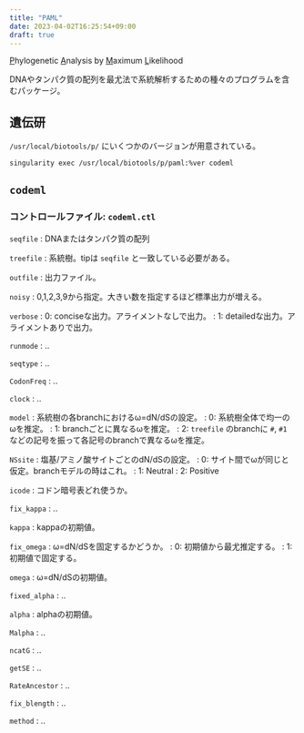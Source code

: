 ```yaml
---
title: "PAML"
date: 2023-04-02T16:25:54+09:00
draft: true
---
```


<u>P</u>hylogenetic <u>A</u>nalysis by <u>M</u>aximum <u>L</u>ikelihood

DNAやタンパク質の配列を最尤法で系統解析するための種々のプログラムを含むパッケージ。


## 遺伝研

`/usr/local/biotools/p/` にいくつかのバージョンが用意されている。

```sh
singularity exec /usr/local/biotools/p/paml:%ver codeml
```

## `codeml`

### コントロールファイル: `codeml.ctl`

`seqfile`
:	DNAまたはタンパク質の配列

`treefile`
:	系統樹。tipは `seqfile` と一致している必要がある。

`outfile`
:	出力ファイル。

`noisy`
:	0,1,2,3,9から指定。大きい数を指定するほど標準出力が増える。

`verbose`
:	0: conciseな出力。アライメントなしで出力。
:	1: detailedな出力。アライメントありで出力。

`runmode`
:	..

`seqtype`
:	..

`CodonFreq`
:	..

`clock`
:	..

`model`
:	系統樹の各branchにおけるω=dN/dSの設定。
:	0: 系統樹全体で均一のωを推定。
:	1: branchごとに異なるωを推定。
:	2: `treefile` のbranchに `#`, `#1` などの記号を振って各記号のbranchで異なるωを推定。

`NSsite`
:	塩基/アミノ酸サイトごとのdN/dSの設定。
:	0: サイト間でωが同じと仮定。branchモデルの時はこれ。
:	1: Neutral
:	2: Positive

`icode`
:	コドン暗号表どれ使うか。

`fix_kappa`
:	..

`kappa`
:	kappaの初期値。

`fix_omega`
:	ω=dN/dSを固定するかどうか。
:	0: 初期値から最尤推定する。
:	1: 初期値で固定する。

`omega`
:	ω=dN/dSの初期値。

`fixed_alpha`
:	..

`alpha`
:	alphaの初期値。

`Malpha`
:	..

`ncatG`
:	..

`getSE`
:	..

`RateAncestor`
:	..

`fix_blength`
:	..

`method`
:	..
